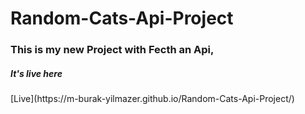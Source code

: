 # Random-Cats-Api-Project
<h3>This is my new Project with Fecth an Api,  </h3>
<h5>It's live here </h5>
[Live](https://m-burak-yilmazer.github.io/Random-Cats-Api-Project/)
